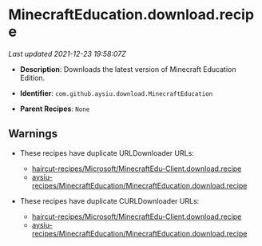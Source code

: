 # MinecraftEducation.download.recipe

_Last updated 2021-12-23 19:58:07Z_

- **Description**: Downloads the latest version of Minecraft Education Edition.

- **Identifier**: `com.github.aysiu.download.MinecraftEducation`

- **Parent Recipes**: `None`

## Warnings

- These recipes have duplicate URLDownloader URLs:
    - [haircut-recipes/Microsoft/MinecraftEdu-Client.download.recipe](/autopkg-dupe-tracker/haircut-recipes/Microsoft/MinecraftEdu-Client.download.recipe)
    - [aysiu-recipes/MinecraftEducation/MinecraftEducation.download.recipe](/autopkg-dupe-tracker/aysiu-recipes/MinecraftEducation/MinecraftEducation.download.recipe)

- These recipes have duplicate CURLDownloader URLs:
    - [haircut-recipes/Microsoft/MinecraftEdu-Client.download.recipe](/autopkg-dupe-tracker/haircut-recipes/Microsoft/MinecraftEdu-Client.download.recipe)
    - [aysiu-recipes/MinecraftEducation/MinecraftEducation.download.recipe](/autopkg-dupe-tracker/aysiu-recipes/MinecraftEducation/MinecraftEducation.download.recipe)